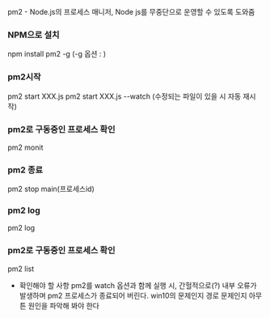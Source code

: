 pm2 - Node.js의 프로세스 매니저, Node js를 무중단으로 운영할 수 있도록 도와줌

### NPM으로 설치
npm install pm2 -g
(-g 옵션 : )

### pm2시작
pm2 start XXX.js
pm2 start XXX.js --watch (수정되는 파일이 있을 시 자동 재시작)

### pm2로 구동중인 프로세스 확인
pm2 monit

### pm2 종료
pm2 stop main(프로세스id)

### pm2 log
pm2 log

### pm2로 구동중인 프로세스 확인
pm2 list

* 확인해야 할 사항
pm2를 watch 옵션과 함께 실행 시, 간헐적으로(?) 내부 오류가 발생하며 pm2 프로세스가 종료되어 버린다. win10의 문제인지 경로 문제인지 아무튼 원인을 파악해 봐야 한다
